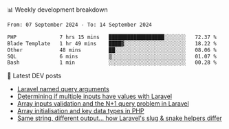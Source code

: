 📊 Weekly development breakdown
<!--START_SECTION:waka-->

```txt
From: 07 September 2024 - To: 14 September 2024

PHP              7 hrs 15 mins   ██████████████████░░░░░░░   72.37 %
Blade Template   1 hr 49 mins    ████▓░░░░░░░░░░░░░░░░░░░░   18.22 %
Other            48 mins         ██░░░░░░░░░░░░░░░░░░░░░░░   08.06 %
SQL              6 mins          ▒░░░░░░░░░░░░░░░░░░░░░░░░   01.07 %
Bash             1 min           ░░░░░░░░░░░░░░░░░░░░░░░░░   00.28 %
```

<!--END_SECTION:waka-->

📕 Latest DEV posts
<!-- BLOG-POST-LIST:START -->
- [Laravel named query arguments](https://dev.to/michaelvickersuk/laravel-named-query-arguments-28kd)
- [Determining if multiple inputs have values with Laravel](https://dev.to/michaelvickersuk/determining-if-multiple-inputs-have-values-with-laravel-km6)
- [Array inputs validation and the N+1 query problem in Laravel](https://dev.to/michaelvickersuk/array-inputs-validation-and-the-n1-query-problem-in-laravel-2agb)
- [Array initialisation and key data types in PHP](https://dev.to/michaelvickersuk/array-initialisation-and-key-data-types-in-php-1e5b)
- [Same string, different output... how Laravel&#39;s slug &amp; snake helpers differ](https://dev.to/michaelvickersuk/same-string-different-output-how-laravels-slug-snake-helpers-differ-1ccj)
<!-- BLOG-POST-LIST:END -->
